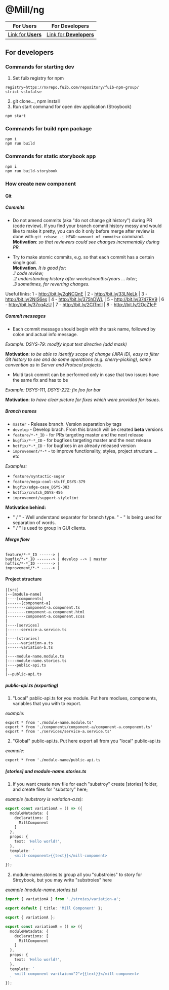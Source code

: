 # @Mill/ng

| For Users     | For Developers| 
| ------------- |:-------------:| 
| [Link for **Users**](./README_users.md)| [Link for **Developers**](./README_developers.md) |

## For developers


### Commands for starting dev 
1. Set fuib registry for npm
```
registry=https://nxrepo.fuib.com/repository/fuib-npm-group/
strict-ssl=false
```
2. git clone..., npm install
3. Run start command for open dev application (Stroybook)
```
npm start
```

### Commands for build npm package
```
npm i
npm run build
```


### Commands for static storybook app
```
npm i
npm run build-storybook
```

### How create new component
#### Git 
##### **Commits**
* Do not amend commits (aka "do not change git history") during PR (code review).
If you find your branch commit history messy and would like to make it pretty, you can do it only before merge after review is done with `git rebase -i HEAD~<amount of commits>` command.\
**Motivation**: *so that reviewers could see changes incrementally during PR.*

* Try to make atomic commits, e.g. so that each commit has a certain single goal.\
**Motivation**. *It is good for:*\
*.1 code review;*\
*.2 understanding history after weeks/months/years ... later;*\
*.3 sometimes, for reverting changes.*

Useful links: 1 - http://bit.ly/2qNCQnE | 2 - http://bit.ly/33LNeLk | 3 - http://bit.ly/2NIS6es | 4 - http://bit.ly/375hDWL | 5 - http://bit.ly/3747RV9 | 6 - http://bit.ly/37cq4zU | 7 - http://bit.ly/2CITmIl | 8 - http://bit.ly/2OcZ1eP

##### **Commit messages**
* Each commit message should begin with the task name, followed by colon and actual info message.

*Example: DSYS-79: modify input text directive (add mask)*

**Motivation**: *to be able to identify scope of change (JIRA ID), easy to filter Git history to see and do some operations (e.g. cherry-picking), same convention as in Server and Protocol projects.*

* Multi task commit can be performed only in case that two issues have the same fix and has to be 

*Example: DSYS-111, DSYS-222: fix foo for bar*

**Motivation**: *to have clear picture for fixes which were provided for issues.*

##### **Branch names**
* `master` - Release branch. Version separation by tags
* `develop` - Develop brach. From this branch will be created **beta** versions
* `feature/*-*_ID` - for PRs targeting master and the next release
* `bugfix/*-*_ID` - for bugfixes targeting master and the next release
* `hotfix/*-*_ID` - for bugfixes in an already released version
* `improvement/*-*` - to improve functionality, styles, project structure ... etc

*Examples:*
* `feature/syntactic-sugar`
* `feature/mega-cool-stuff_DSYS-379`
* `bugfix/edge-case_DSYS-383`
* `hotfix/crutch_DSYS-456`
* `improvement/support-stylelint`

**Motivation behind:**
* " / " - Well understand separator for branch type. " - " Is being used for separation of words.
* " / " Is used to group in GUI clients.

###### **Merge flow**
```
feature/*-*_ID ------> |
bugfix/*-*_ID -------> | develop --> | master
hotfix/*-*_ID -------> |
improvement/*-* -----> |
```


#### Project structure
```
|[src]
|--[module-name]
|----[components]
|------[component-a]
|--------component-a.component.ts
|--------component-a.component.html
|--------component-a.component.scss
|
|----[services]
|------service-a.service.ts
|
|----[strories]
|------variation-a.ts
|------variation-b.ts
|
|----module-name.module.ts
|----module-name.stories.ts
|----public-api.ts
|
|--public-api.ts
```
##### **public-api.ts (exporting)**
1. "Local" pablic-api.ts for you module. Put here modlues, components, variables that you with to export.

*example:*
```
export * from './module-name.module.ts'
export * from './components/component-a/component-a.component.ts'
export * from './services/service-a.service.ts'
```
2. "Global" public-api.ts. Put here export all from you "local" public-api.ts

*example:*
```
export * from './module-name/public-api.ts
```
##### **[stories] and module-name.stories.ts**
1. If you want create new file for each "substroy" create [stories] folder, and create files for "substory" here;

*example (substrory is variation-a.ts):*
```typescript
export const variationA = () => ({
  moduleMetadata: {
    declarations: [
      MillComponent
    ]
  },
  props: {
    text: 'Hello world!',
  },
  template: `
    <mill-component>{{text}}</mill-component>
  `
});
``` 

2. module-name.stories.ts group all you "substroies" to story for Stroybook, but you may write "substroies" here

*example (module-name.stories.ts)*
```typescript
import { variationA } from './stroies/variation-a';

export default { title: 'Mill Component' };

export { variationA };

export const variationB = () => ({
  moduleMetadata: {
    declarations: [
      MillComponent
    ]
  },
  props: {
    text: 'Hello world!',
  },
  template: `
    <mill-component varitaion="2">{{text}}</mill-component>
  `
});
```

